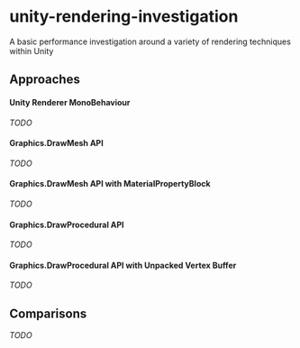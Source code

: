 # unity-rendering-investigation

A basic performance investigation around a variety of rendering techniques within Unity

## Approaches
#### Unity Renderer MonoBehaviour
_TODO_

#### Graphics.DrawMesh API
_TODO_

#### Graphics.DrawMesh API with MaterialPropertyBlock
_TODO_

#### Graphics.DrawProcedural API
_TODO_

#### Graphics.DrawProcedural API with Unpacked Vertex Buffer
_TODO_

## Comparisons
_TODO_
